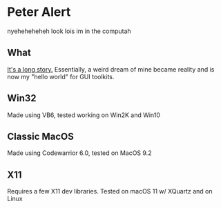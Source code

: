 # Peter Alert
nyeheheheheh look lois im in the computah
## What
[It's a long story.](https://twitter.com/foxgirl_IRL/status/1307092171682656259) Essentially, a weird dream of mine became reality and is now my "hello world" for GUI toolkits.

## Win32
Made using VB6, tested working on Win2K and Win10

## Classic MacOS
Made using Codewarrior 6.0, tested on MacOS 9.2

## X11
Requires a few X11 dev libraries. Tested on macOS 11 w/ XQuartz and on Linux